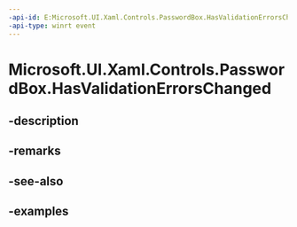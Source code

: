 ```yaml
---
-api-id: E:Microsoft.UI.Xaml.Controls.PasswordBox.HasValidationErrorsChanged
-api-type: winrt event
---
```


# Microsoft.UI.Xaml.Controls.PasswordBox.HasValidationErrorsChanged

<!--
public event Windows.Foundation.TypedEventHandler<Microsoft.UI.Xaml.Controls.IInputValidationControl,Microsoft.UI.Xaml.Controls.HasValidationErrorsChangedEventArgs> HasValidationErrorsChanged;
-->


## -description

## -remarks

## -see-also

## -examples


